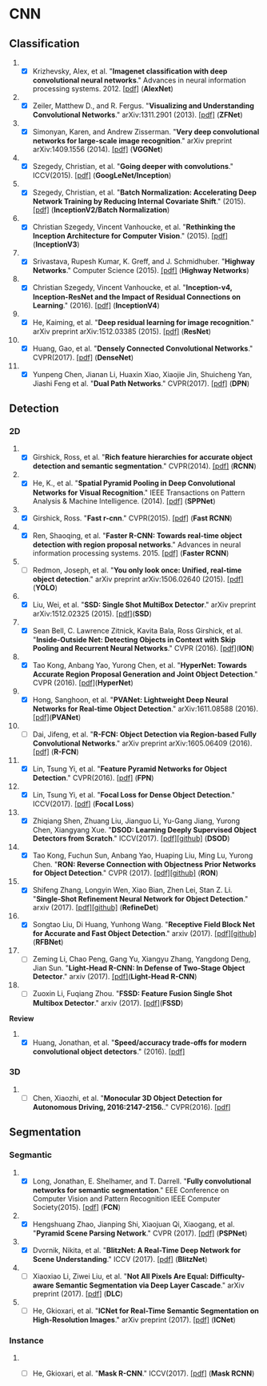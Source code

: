 # CNN

## Classification
1. - [x] Krizhevsky, Alex, et al. "**Imagenet classification with deep convolutional neural networks**." Advances in neural information processing systems. 2012. [[pdf]](http://papers.nips.cc/paper/4824-imagenet-classification-with-deep-convolutional-neural-networks) (**AlexNet**) 

1. - [x] Zeiler, Matthew D., and R. Fergus. "**Visualizing and Understanding Convolutional Networks**." 	arXiv:1311.2901 (2013). [[pdf]](https://arxiv.org/abs/1311.2901) (**ZFNet**) 

1. - [x] Simonyan, Karen, and Andrew Zisserman. "**Very deep convolutional networks for large-scale image recognition**." arXiv preprint arXiv:1409.1556 (2014). [[pdf]](https://arxiv.org/pdf/1409.1556) (**VGGNet**)

1. - [x] Szegedy, Christian, et al. "**Going deeper with convolutions**." ICCV(2015). [[pdf]](https://arxiv.org/abs/1409.4842) (**GoogLeNet/Inception**) 

1. - [x] Szegedy, Christian, et al. "**Batch Normalization: Accelerating Deep Network Training by Reducing Internal Covariate Shift**." (2015). [[pdf]](https://arxiv.org/abs/1502.03167) (**InceptionV2/Batch Normalization**) 

1. - [x] Christian Szegedy, Vincent Vanhoucke, et al. "**Rethinking the Inception Architecture for Computer Vision**." (2015). [[pdf]](https://arxiv.org/abs/1512.00567) (**InceptionV3**) 

1. - [x] Srivastava, Rupesh Kumar, K. Greff, and J. Schmidhuber. "**Highway Networks**." Computer Science (2015). [[pdf]](https://arxiv.org/abs/1505.00387) (**Highway Networks**) 

1. - [x] Christian Szegedy, Vincent Vanhoucke, et al. "**Inception-v4, Inception-ResNet and the Impact of Residual Connections on Learning**." (2016). [[pdf]](https://arxiv.org/abs/1602.07261) (**InceptionV4**) 

1. - [x] He, Kaiming, et al. "**Deep residual learning for image recognition**." arXiv preprint arXiv:1512.03385 (2015). [[pdf]](https://arxiv.org/pdf/1512.03385) (**ResNet**)

1. - [x] Huang, Gao, et al. "**Densely Connected Convolutional Networks**." CVPR(2017). [[pdf]](https://arxiv.org/pdf/1608.06993) (**DenseNet**)

1. - [x] Yunpeng Chen, Jianan Li, Huaxin Xiao, Xiaojie Jin, Shuicheng Yan, Jiashi Feng et al. "**Dual Path Networks**." CVPR(2017). [[pdf]](https://arxiv.org/abs/1707.01629) (**DPN**)

## Detection
### 2D
1. - [x] Girshick, Ross, et al. "**Rich feature hierarchies for accurate object detection and semantic segmentation**." CVPR(2014). [[pdf]](http://www.cv-foundation.org/openaccess/content_cvpr_2014/papers/Girshick_Rich_Feature_Hierarchies_2014_CVPR_paper) (**RCNN**) 

1. - [x] He, K., et al. "**Spatial Pyramid Pooling in Deep Convolutional Networks for Visual Recognition**." IEEE Transactions on Pattern Analysis & Machine Intelligence. (2014). [[pdf]](https://arxiv.org/abs/1406.4729) (**SPPNet**) 

1. - [x] Girshick, Ross. "**Fast r-cnn**." CVPR(2015). [[pdf]](https://pdfs.semanticscholar.org/8f67/64a59f0d17081f2a2a9d06f4ed1cdea1a0ad) (**Fast RCNN**) 

1. - [x] Ren, Shaoqing, et al. "**Faster R-CNN: Towards real-time object detection with region proposal networks**." Advances in neural information processing systems. 2015. [[pdf]](https://arxiv.org/pdf/1506.01497.pdf) (**Faster RCNN**)

1. - [ ] Redmon, Joseph, et al. "**You only look once: Unified, real-time object detection**." arXiv preprint arXiv:1506.02640 (2015). [[pdf]](http://homes.cs.washington.edu/~ali/papers/YOLO) (**YOLO**)

1. - [x] Liu, Wei, et al. "**SSD: Single Shot MultiBox Detector**." arXiv preprint arXiv:1512.02325 (2015). [[pdf]](http://arxiv.org/pdf/1512.02325)(**SSD**)

1. - [x] Sean Bell, C. Lawrence Zitnick, Kavita Bala, Ross Girshick, et al. "**Inside-Outside Net: Detecting Objects in Context with Skip Pooling and Recurrent Neural Networks**." CVPR (2016). [[pdf]](https://arxiv.org/abs/1512.04143)(**ION**)

1. - [x] Tao Kong, Anbang Yao, Yurong Chen, et al. "**HyperNet: Towards Accurate Region Proposal Generation and Joint Object Detection**." CVPR (2016). [[pdf]](https://arxiv.org/abs/1604.00600)(**HyperNet**)

1. - [x] Hong, Sanghoon, et al. "**PVANet: Lightweight Deep Neural Networks for Real-time Object Detection**." arXiv:1611.08588 (2016). [[pdf]](https://arxiv.org/abs/1611.08588)(**PVANet**)

1. - [ ] Dai, Jifeng, et al. "**R-FCN: Object Detection via Region-based Fully Convolutional Networks**." arXiv preprint arXiv:1605.06409 (2016). [[pdf]](https://arxiv.org/abs/1605.06409) (**R-FCN**)

1. - [x] Lin, Tsung Yi, et al. "**Feature Pyramid Networks for Object Detection**." CVPR(2016). [[pdf]](https://arxiv.org/abs/1612.03144) (**FPN**)

1. - [x] Lin, Tsung Yi, et al. "**Focal Loss for Dense Object Detection**." ICCV(2017). [[pdf]](https://arxiv.org/abs/1708.02002) (**Focal Loss**)

1. - [x] Zhiqiang Shen, Zhuang Liu, Jianguo Li, Yu-Gang Jiang, Yurong Chen, Xiangyang Xue. "**DSOD: Learning Deeply Supervised Object Detectors from Scratch**." ICCV(2017). [[pdf]](https://arxiv.org/abs/1708.01241v1)[[github]](https://github.com/szq0214/DSOD) (**DSOD**)

1. - [x] Tao Kong, Fuchun Sun, Anbang Yao, Huaping Liu, Ming Lu, Yurong Chen. "**RON: Reverse Connection with Objectness Prior Networks for Object Detection**." CVPR (2017). [[pdf]](https://arxiv.org/abs/1707.01691)[[github]](https://github.com/taokong/RON) (**RON**)

1. - [x] Shifeng Zhang, Longyin Wen, Xiao Bian, Zhen Lei, Stan Z. Li. "**Single-Shot Refinement Neural Network for Object Detection**." arxiv (2017). [[pdf]](https://arxiv.org/abs/1711.06897)[[github]](https://github.com/sfzhang15/RefineDet) (**RefineDet**)

1. - [x] Songtao Liu, Di Huang, Yunhong Wang. "**Receptive Field Block Net for Accurate and Fast Object Detection**." arxiv (2017). [[pdf]](https://arxiv.org/abs/1711.07767)[[github]](https://github.com/ruinmessi/RFBNet) (**RFBNet**)

1. - [ ] Zeming Li, Chao Peng, Gang Yu, Xiangyu Zhang, Yangdong Deng, Jian Sun. "**Light-Head R-CNN: In Defense of Two-Stage Object Detector**." arxiv (2017). [[pdf]](https://arxiv.org/abs/1711.07264)(**Light-Head R-CNN**)

1. - [ ] Zuoxin Li, Fuqiang Zhou. "**FSSD: Feature Fusion Single Shot Multibox Detector**." arxiv (2017). [[pdf]](https://arxiv.org/abs/1712.00960v2)(**FSSD**)

**Review**
1. - [x] Huang, Jonathan, et al. "**Speed/accuracy trade-offs for modern convolutional object detectors**." (2016). [[pdf]](https://arxiv.org/abs/1611.10012) 

### 3D 
1. - [ ] Chen, Xiaozhi, et al. "**Monocular 3D Object Detection for Autonomous Driving, 2016:2147-2156.**." CVPR(2016). [[pdf]](https://www.cv-foundation.org/openaccess/content_cvpr_2016/papers/Chen_Monocular_3D_Object_CVPR_2016_paper.pdf) 

## Segmentation
### Segmantic
1. - [x] Long, Jonathan, E. Shelhamer, and T. Darrell. "**Fully convolutional networks for semantic segmentation**." EEE Conference on Computer Vision and Pattern Recognition IEEE Computer Society(2015). [[pdf]](https://arxiv.org/abs/1411.4038v2) (**FCN**)

1. - [x]  Hengshuang Zhao, Jianping Shi, Xiaojuan Qi, Xiaogang, et al. "**Pyramid Scene Parsing Network**." CVPR (2017). [[pdf]](https://arxiv.org/abs/1612.01105) (**PSPNet**)

1. - [x] Dvornik, Nikita, et al. "**BlitzNet: A Real-Time Deep Network for Scene Understanding**." ICCV (2017). [[pdf]](https://arxiv.org/abs/1708.02813) (**BlitzNet**)

1. - [ ] Xiaoxiao Li, Ziwei Liu, et al. "**Not All Pixels Are Equal: Difficulty-aware Semantic Segmentation via Deep Layer Cascade**." arXiv preprint (2017). [[pdf]](https://arxiv.org/abs/1704.08545) (**DLC**)

1. - [ ] He, Gkioxari, et al. "**ICNet for Real-Time Semantic Segmentation on High-Resolution Images**." arXiv preprint (2017). [[pdf]](https://arxiv.org/abs/1704.08545) (**ICNet**)

### Instance
1. - [ ] He, Gkioxari, et al. "**Mask R-CNN**." ICCV(2017). [[pdf]](https://arxiv.org/abs/1703.06870) (**Mask RCNN**)

